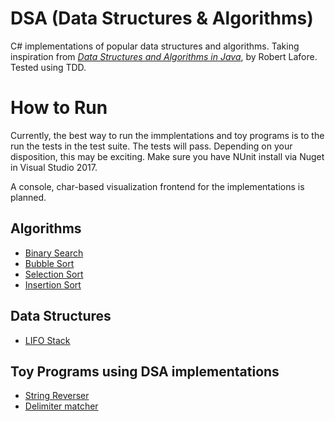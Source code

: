 # DSA (Data Structures & Algorithms)
C# implementations of popular data structures and algorithms. Taking inspiration from [*Data Structures and Algorithms in Java*](http://a.co/48Cqup7), by Robert Lafore. Tested using TDD.

# How to Run

Currently, the best way to run the immplentations and toy programs is to the run the tests in the test suite. The tests will pass. Depending on your disposition, this may be exciting. Make sure you have NUnit install via Nuget in Visual Studio 2017.

A console, char-based visualization frontend for the implementations is planned. 

## Algorithms
* [Binary Search](https://github.com/ryanklee/DSA/blob/master/DSA/Algorithms/BinarySearch.cs)
* [Bubble Sort](https://github.com/ryanklee/DSA/blob/master/DSA/Algorithms/BubbleSort.cs)
* [Selection Sort](https://github.com/ryanklee/DSA/blob/master/DSA/Algorithms/SelectionSort.cs)
* [Insertion Sort](https://github.com/ryanklee/DSA/blob/master/DSA/Algorithms/InsertionSort.cs)

## Data Structures
* [LIFO Stack](https://github.com/ryanklee/DSA/blob/master/DSA/DataStructures/LIFOStack.cs)

## Toy Programs using DSA implementations
* [String Reverser](https://github.com/ryanklee/DSA/blob/master/DSA/ToyExamples/StringReverser.cs)
* [Delimiter matcher](https://github.com/ryanklee/DSA/blob/master/DSA/ToyExamples/DelimiterMatcher.cs)
